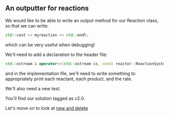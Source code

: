 An outputter for reactions
--------------------------

We would like to be able to write an output method for our Reaction class, so that we can write:

```C++
std::cout << myreaction << std::endl;
```

which can be very useful when debugging!

We'll need to add a declaration to the header file:

```C++
std::ostream & operator<<(std::ostream &s, const reactor::ReactionSystem& system);
```

and in the implementation file, we'll need to write something to appropriately print each reactant, each product, and the rate.

We'll also need a new test.

You'll find our solution tagged as v2.0.

Let's move on to look at [new and delete](19newdelete.md)